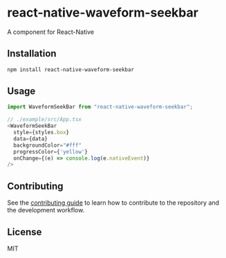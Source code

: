 # react-native-waveform-seekbar

A <WaveformSeekBar /> component for React-Native

## Installation

```sh
npm install react-native-waveform-seekbar
```

## Usage

```js
import WaveformSeekBar from "react-native-waveform-seekbar";

// ./example/src/App.tsx
<WaveformSeekBar
  style={styles.box}
  data={data}
  backgroundColor="#fff"
  progressColor={'yellow'}
  onChange={(e) => console.log(e.nativeEvent)}
/>
```

## Contributing

See the [contributing guide](CONTRIBUTING.md) to learn how to contribute to the repository and the development workflow.

## License

MIT
